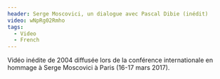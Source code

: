 ```yaml
---
header: Serge Moscovici, un dialogue avec Pascal Dibie (inédit)
video: wNpRg02Rmho
tags:
  - Video
  - French
---
```

Vidéo inédite de 2004 diffusée lors de la conférence internationale en hommage à Serge Moscovici à Paris (16-17 mars 2017).
